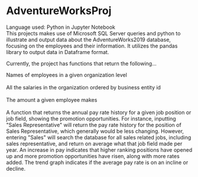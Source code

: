 # AdventureWorksProj
Language used: Python in Jupyter Notebook <br>
This projects makes use of Microsoft SQL Server queries and python to illustrate and output data about the AdventureWorks2019 database, focusing on the employees and their information. It utilizes the pandas library to output data in Dataframe format. </br>

Currently, the project has functions that return the following... </br>

Names of employees in a given organization level </br></br>
All the salaries in the organization ordered by business entity id </br></br>
The amount a given employee makes </br></br>
A function that returns the annual pay rate history for a given job position or job field, showing the promotion opportunities. For instance, inputting "Sales Representative" will return the pay rate history for the position of Sales Representative, which generally would be less changing. However, entering "Sales" will search the database for all sales related jobs, including sales representative, and return on average what that job field made per year. An increase in pay indicates that higher ranking positions have opened up and more promotion opportunities have risen, along with more rates added. The trend graph indicates if the average pay rate is on an incline or decline.



